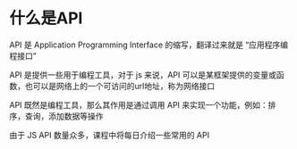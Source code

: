 # 什么是API

API 是 Application Programming Interface 的缩写，翻译过来就是 “应用程序编程接口”

API 是提供一些用于编程工具，对于 js 来说，API 可以是某框架提供的变量或函数，也可以是网络上的一个可访问的url地址，称为网络接口

API 既然是编程工具，那么其作用是通过调用 API 来实现一个功能，例如：排序，查询，添加数据等操作

由于 JS API 数量众多，课程中将每日介绍一些常用的 API
